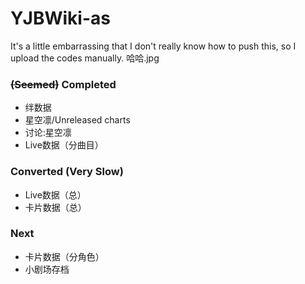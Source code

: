 # YJBWiki-as

It's a little embarrassing that I don't really know how to push this, so I upload the codes manually. 哈哈.jpg

### ~~(Seemed)~~ Completed

* 绊数据
* 星空凛/Unreleased charts
* 讨论:星空凛
* Live数据（分曲目）

### Converted (Very Slow)

* Live数据（总）
* 卡片数据（总）

### Next

* 卡片数据（分角色）
* 小剧场存档
